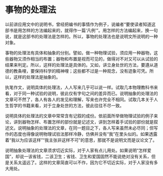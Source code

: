 # 事物的处理法

以前讲应用文中的说明书，曾经把编书的事情作为例子，说编者“要使读者知道这部书是用怎样的方法编起来的，就得作一篇‘凡例’”。用怎样的方法编起来，换一句说，就是这部书的处理法是怎样的。所以，事物的处理法也是说明文所说明的一种对象。

事物的处理法有具体和抽象的分别。譬如，做一种物理试验，须应用一种器物，这些器物又须作相当的布置；器物和布置是视而可见的，做得对不对又可以从试验的结果来判定。所以，这样的处理法是具体的。又如，讲立身处世的方法，要遵从道德的教条哩，要保持科学的精神哩；这些都不过是一种观念，没有迹象可凭。所以，这样的处理法是抽象的。

执笔作文，说明具体的处理法，人人写来几乎可以说一样。试取几本物理教科书来看，对于同一种试验的说明，彼此仅有字句之间的差异而已。说明抽象的处理法的文章可不然了，各人有各人的发见和理解，写来也许完全不相同。试取几本关于人生哲学的书籍来看，对于立身处世的方法，彼此往往不尽一致。

说明具体的处理法的文章中常常含有记叙的成份。依前面所举做物理试验的例子来论，讲到器物怎样、布置怎样的部份就是记述文，讲到怎样着手试验的部份就是叙述文。说明抽象的处理法的文章，在同一题目之下，各人写来虽然未必尽同；但写作的态度也得像说明物理试验法那样冷静，仿佛并没有“我”在里头似的。如果透露着“我以为应该这样”“我主张非这样不可”的意思，那就不是说明文而是议论文了。

说明抽象处理法的文章须求切近实际，对于人家有点儿用处。如果说明“怎样爱国”，却说一该省钱，二该卫生；省钱、卫生和爱国固然不能说绝对没有关系，但是关系太遥远了。这样的文章简直可以不作，因为它不切近实际，对于人家没有多大用处。
